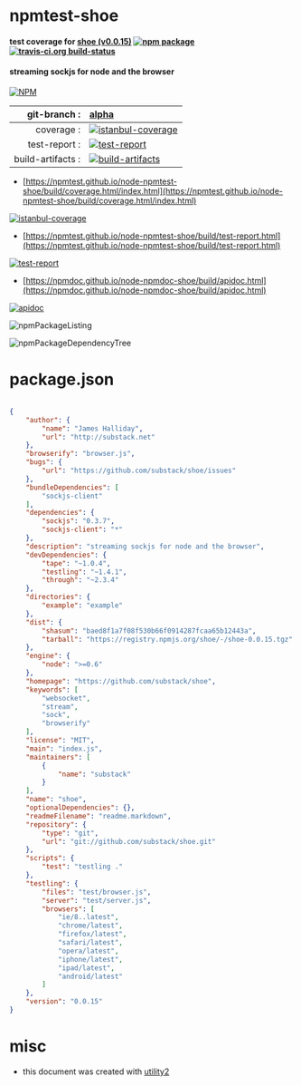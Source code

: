 # npmtest-shoe

#### test coverage for  [shoe (v0.0.15)](https://github.com/substack/shoe)  [![npm package](https://img.shields.io/npm/v/npmtest-shoe.svg?style=flat-square)](https://www.npmjs.org/package/npmtest-shoe) [![travis-ci.org build-status](https://api.travis-ci.org/npmtest/node-npmtest-shoe.svg)](https://travis-ci.org/npmtest/node-npmtest-shoe)

#### streaming sockjs for node and the browser

[![NPM](https://nodei.co/npm/shoe.png?downloads=true&downloadRank=true&stars=true)](https://www.npmjs.com/package/shoe)

| git-branch : | [alpha](https://github.com/npmtest/node-npmtest-shoe/tree/alpha)|
|--:|:--|
| coverage : | [![istanbul-coverage](https://npmtest.github.io/node-npmtest-shoe/build/coverage.badge.svg)](https://npmtest.github.io/node-npmtest-shoe/build/coverage.html/index.html)|
| test-report : | [![test-report](https://npmtest.github.io/node-npmtest-shoe/build/test-report.badge.svg)](https://npmtest.github.io/node-npmtest-shoe/build/test-report.html)|
| build-artifacts : | [![build-artifacts](https://npmtest.github.io/node-npmtest-shoe/glyphicons_144_folder_open.png)](https://github.com/npmtest/node-npmtest-shoe/tree/gh-pages/build)|

- [https://npmtest.github.io/node-npmtest-shoe/build/coverage.html/index.html](https://npmtest.github.io/node-npmtest-shoe/build/coverage.html/index.html)

[![istanbul-coverage](https://npmtest.github.io/node-npmtest-shoe/build/screenCapture.buildCi.browser.%252Ftmp%252Fbuild%252Fcoverage.lib.html.png)](https://npmtest.github.io/node-npmtest-shoe/build/coverage.html/index.html)

- [https://npmtest.github.io/node-npmtest-shoe/build/test-report.html](https://npmtest.github.io/node-npmtest-shoe/build/test-report.html)

[![test-report](https://npmtest.github.io/node-npmtest-shoe/build/screenCapture.buildCi.browser.%252Ftmp%252Fbuild%252Ftest-report.html.png)](https://npmtest.github.io/node-npmtest-shoe/build/test-report.html)

- [https://npmdoc.github.io/node-npmdoc-shoe/build/apidoc.html](https://npmdoc.github.io/node-npmdoc-shoe/build/apidoc.html)

[![apidoc](https://npmdoc.github.io/node-npmdoc-shoe/build/screenCapture.buildCi.browser.%252Ftmp%252Fbuild%252Fapidoc.html.png)](https://npmdoc.github.io/node-npmdoc-shoe/build/apidoc.html)

![npmPackageListing](https://npmtest.github.io/node-npmtest-shoe/build/screenCapture.npmPackageListing.svg)

![npmPackageDependencyTree](https://npmtest.github.io/node-npmtest-shoe/build/screenCapture.npmPackageDependencyTree.svg)



# package.json

```json

{
    "author": {
        "name": "James Halliday",
        "url": "http://substack.net"
    },
    "browserify": "browser.js",
    "bugs": {
        "url": "https://github.com/substack/shoe/issues"
    },
    "bundleDependencies": [
        "sockjs-client"
    ],
    "dependencies": {
        "sockjs": "0.3.7",
        "sockjs-client": "*"
    },
    "description": "streaming sockjs for node and the browser",
    "devDependencies": {
        "tape": "~1.0.4",
        "testling": "~1.4.1",
        "through": "~2.3.4"
    },
    "directories": {
        "example": "example"
    },
    "dist": {
        "shasum": "baed8f1a7f08f530b66f0914287fcaa65b12443a",
        "tarball": "https://registry.npmjs.org/shoe/-/shoe-0.0.15.tgz"
    },
    "engine": {
        "node": ">=0.6"
    },
    "homepage": "https://github.com/substack/shoe",
    "keywords": [
        "websocket",
        "stream",
        "sock",
        "browserify"
    ],
    "license": "MIT",
    "main": "index.js",
    "maintainers": [
        {
            "name": "substack"
        }
    ],
    "name": "shoe",
    "optionalDependencies": {},
    "readmeFilename": "readme.markdown",
    "repository": {
        "type": "git",
        "url": "git://github.com/substack/shoe.git"
    },
    "scripts": {
        "test": "testling ."
    },
    "testling": {
        "files": "test/browser.js",
        "server": "test/server.js",
        "browsers": [
            "ie/8..latest",
            "chrome/latest",
            "firefox/latest",
            "safari/latest",
            "opera/latest",
            "iphone/latest",
            "ipad/latest",
            "android/latest"
        ]
    },
    "version": "0.0.15"
}
```



# misc
- this document was created with [utility2](https://github.com/kaizhu256/node-utility2)
